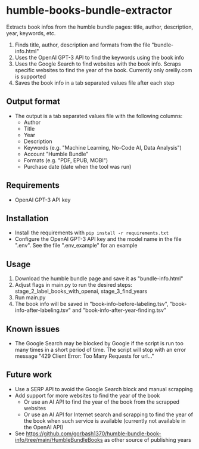 # humble-books-bundle-extractor
Extracts book infos from the humble bundle pages: title, author, description, year, keywords, etc.

1. Finds title, author, description and formats from the file "bundle-info.html"
2. Uses the OpenAI GPT-3 API to find the keywords using the book info
3. Uses the Google Search to find websites with the book info. Scraps specific websites to find the year of the book. Currently only oreilly.com is supported
4. Saves the book info in a tab separated values file after each step

## Output format
- The output is a tab separated values file with the following columns:
  - Author
  - Title
  - Year
  - Description
  - Keywords (e.g. "Machine Learning, No-Code AI, Data Analysis")
  - Account "Humble Bundle"
  - Formats (e.g. "PDF, EPUB, MOBI")
  - Purchase date (date when the tool was run)


## Requirements
- OpenAI GPT-3 API key 

## Installation
- Install the requirements with `pip install -r requirements.txt`
- Configure the OpenAI GPT-3 API key and the model name in the file ".env". See the file ".env_example" for an example

## Usage
1. Download the humble bundle page and save it as "bundle-info.html"
1. Adjust flags in main.py to run the desired steps: stage_2_label_books_with_openai, stage_3_find_years
1. Run main.py
1. The book info will be saved in "book-info-before-labeling.tsv", "book-info-after-labeling.tsv" and "book-info-after-year-finding.tsv"

## Known issues
- The Google Search may be blocked by Google if the script is run too many times in a short period of time. The script will stop with an error message "429 Client Error: Too Many Requests for url..."

## Future work
- Use a SERP API to avoid the Google Search block and manual scrapping
- Add support for more websites to find the year of the book
  - Or use an AI API to find the year of the book from the scrapped websites
  - Or use an AI API for Internet search and scrapping to find the year of the book when such service is available (currently not available in the OpenAI API)
- See https://github.com/gorbash1370/humble-bundle-book-info/tree/main/HumbleBundleBooks as other source of publishing years 
